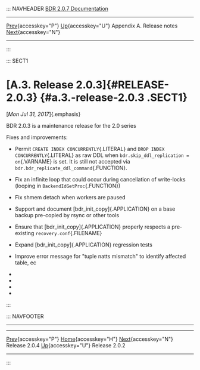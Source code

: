 ::: NAVHEADER
  [BDR 2.0.7 Documentation](index.md)
  ----------------------------------------------------------- ---------------------------------------- --------------------------- -----------------------------------------------------------
  [Prev](release-2.0.4.md "Release 2.0.4"){accesskey="P"}   [Up](releasenotes.md){accesskey="U"}    Appendix A. Release notes    [Next](release-2.0.2.md "Release 2.0.2"){accesskey="N"}

------------------------------------------------------------------------
:::

::: SECT1
# [A.3. Release 2.0.3]{#RELEASE-2.0.3} {#a.3.-release-2.0.3 .SECT1}

[*Mon Jul 31, 2017*]{.emphasis}

BDR 2.0.3 is a maintenance release for the 2.0 series

Fixes and improvements:

-   Permit `CREATE INDEX CONCURRENTLY`{.LITERAL} and
    `DROP INDEX CONCURRENTLY`{.LITERAL} as raw DDL when
    `bdr.skip_ddl_replication = on`{.VARNAME} is set. It is still not
    accepted via `bdr.bdr_replicate_ddl_command`{.FUNCTION}.

-   Fix an infinite loop that could occur during cancellation of
    write-locks (looping in `BackendIdGetProc`{.FUNCTION})

-   Fix shmem detach when workers are paused

-   Support and document [bdr_init_copy]{.APPLICATION} on a base backup
    pre-copied by rsync or other tools

-   Ensure that [bdr_init_copy]{.APPLICATION} properly respects a
    pre-existing `recovery.conf`{.FILENAME}

-   Expand [bdr_init_copy]{.APPLICATION} regression tests

-   Improve error message for \"tuple natts mismatch\" to identify
    affected table, ec

-

-

-

-
:::

::: NAVFOOTER

------------------------------------------------------------------------

  ------------------------------------------- ---------------------------------------- -------------------------------------------
  [Prev](release-2.0.4.md){accesskey="P"}      [Home](index.md){accesskey="H"}       [Next](release-2.0.2.md){accesskey="N"}
  Release 2.0.4                                [Up](releasenotes.md){accesskey="U"}                                Release 2.0.2
  ------------------------------------------- ---------------------------------------- -------------------------------------------
:::
